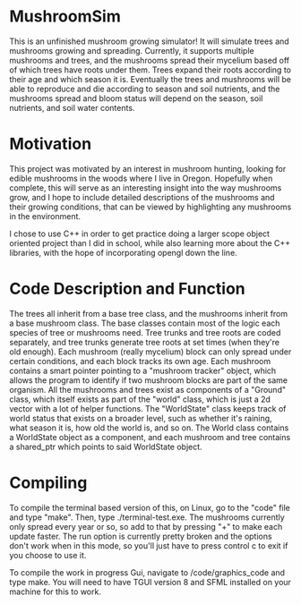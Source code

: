 # MushroomSim

This is an unfinished mushroom growing simulator! It will simulate trees and mushrooms growing and spreading. 
Currently, it supports multiple mushrooms and trees, and the mushrooms spread their mycelium based off of which trees have roots under them.
Trees expand their roots according to their age and which season it is. Eventually the trees and mushrooms will be able to reproduce and 
die according to season and soil nutrients, and the mushrooms spread and bloom status will depend on the season, soil nutrients, and soil water contents.

# Motivation

This project was motivated by an interest in mushroom hunting, looking for edible mushrooms in the woods where I live in Oregon. Hopefully when complete,
this will serve as an interesting insight into the way mushrooms grow, and I hope to include detailed descriptions of the mushrooms and their 
growing conditions, that can be viewed by highlighting any mushrooms in the environment.

I chose to use C++ in order to get practice doing a larger scope object oriented project than I did in school, while also learning more about the C++ libraries,
with the hope of incorporating opengl down the line.

# Code Description and Function

The trees all inherit from a base tree class, and the mushrooms inherit from a base mushroom class. The base classes contain
most of the logic each species of tree or mushrooms need. Tree trunks and tree roots are coded separately, and tree trunks generate tree roots
at set times (when they're old enough). Each mushroom (really mycelium) block can only spread under certain conditions, and each block tracks its own age.
Each mushroom contains a smart pointer pointing to a "mushroom tracker" object, which allows the program to identify if two mushroom blocks are part of the 
same organism. All the mushrooms and trees exist as components of a "Ground" class, which itself exists as part of the "world" class, which is just a 
2d vector with a lot of helper functions. The "WorldState" class keeps track of world status that exists on a broader level, such as whether it's raining, 
what season it is, how old the world is, and so on. The World class contains a WorldState object as a component, and each mushroom and tree contains a 
shared_ptr which points to said WorldState object.

# Compiling

To compile the terminal based version of this, on Linux, go to the "code" file and type "make". Then, type ./terminal-test.exe. The mushrooms 
currently only spread every year or so, so add to that by pressing "+" to make each update faster. The run option is currently pretty broken and the options
don't work when in this mode, so you'll just have to press control c to exit if you choose to use it.

To compile the work in progress Gui, navigate to /code/graphics_code and type make. You will need to have TGUI version 8 and SFML installed on your machine for this
to work.
